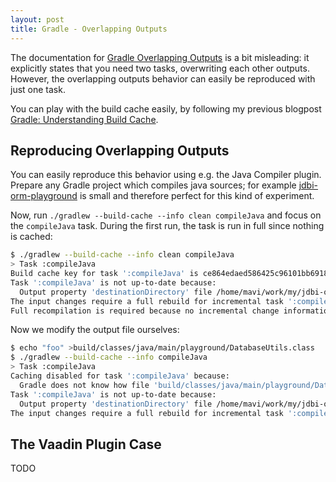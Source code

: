 ```yaml
---
layout: post
title: Gradle - Overlapping Outputs
---
```


The documentation for [Gradle Overlapping Outputs](https://docs.gradle.org/current/userguide/build_cache_concepts.html#concepts_overlapping_outputs)
is a bit misleading: it explicitly states that you need two tasks, overwriting each other outputs.
However, the overlapping outputs behavior can easily be reproduced with just one task.

You can play with the build cache easily, by following my previous blogpost [Gradle: Understanding Build Cache](../gradle-build-cache/).

## Reproducing Overlapping Outputs

You can easily reproduce this behavior using e.g. the Java Compiler plugin. Prepare any
Gradle project which compiles java sources; for example [jdbi-orm-playground](https://gitlab.com/mvysny/jdbi-orm-playground)
is small and therefore perfect for this kind of experiment.

Now, run `./gradlew --build-cache --info clean compileJava` and focus on the `compileJava` task. During the first run,
the task is run in full since nothing is cached:

```bash
$ ./gradlew --build-cache --info clean compileJava
> Task :compileJava
Build cache key for task ':compileJava' is ce864edaed586425c96101bb691844fa
Task ':compileJava' is not up-to-date because:
  Output property 'destinationDirectory' file /home/mavi/work/my/jdbi-orm-playground/build/classes/java/main/playground/DatabaseUtils.class has been removed.
The input changes require a full rebuild for incremental task ':compileJava'.
Full recompilation is required because no incremental change information is available. This is usually caused by clean builds or changing compiler arguments.
```

Now we modify the output file ourselves:

```bash
$ echo "foo" >build/classes/java/main/playground/DatabaseUtils.class
$ ./gradlew --build-cache --info compileJava
> Task :compileJava
Caching disabled for task ':compileJava' because:
  Gradle does not know how file 'build/classes/java/main/playground/DatabaseUtils.class' was created (output property 'destinationDirectory'). Task output caching requires exclusive access to output paths to guarantee correctness (i.e. multiple tasks are not allowed to produce output in the same location). [OVERLAPPING_OUTPUTS]
Task ':compileJava' is not up-to-date because:
  Output property 'destinationDirectory' file /home/mavi/work/my/jdbi-orm-playground/build/classes/java/main/playground/DatabaseUtils.class has changed.
The input changes require a full rebuild for incremental task ':compileJava'.
```

## The Vaadin Plugin Case

TODO
